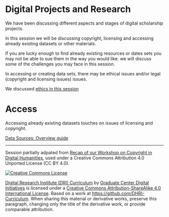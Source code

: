 
# Digital Projects and Research 

We have been discussing different aspects and stages of digital scholarship projects. 

In this session we will be discussing copyright, licensing and accessing already existing datasets or other materials. 

If you are lucky enough to find already existing resources or dates sets you may not be able to sue them in the way you would like. we will discuss some of the challenges you may face in this session. 

In accessing or creating data sets, there may be ethical issues and/or legal (copyright and licensing issues) issues.

We discussed [ethics in this session](https://github.com/SouthernMethodistUniversity/ethics)

# Access
Accessing already existing datasets touches on issues of licensing and copyright.

[Data Sources: Overview guide](https://guides.smu.edu/data) 



-----

Session partially adpated from  [Recap of our Workshop on Copyright in Digital Humanities](https://wp.nyu.edu/dss/2015/04/17/polonsky-copyright-workshop-2015/), used under a Creative Commons Attribution 4.0 Unported License (CC BY 4.0).

[![Creative Commons License](https://i.creativecommons.org/l/by-sa/4.0/88x31.png)](http://creativecommons.org/licenses/by-sa/4.0/)

[Digital Research Institute (DRI) Curriculum](http://purl.org/dc/terms/) by [Graduate Center Digital Initiatives](https://gcdi.commons.gc.cuny.edu/) is licensed under a [Creative Commons Attribution-ShareAlike 4.0 International License](http://creativecommons.org/licenses/by-sa/4.0/). Based on a work at <https://github.com/DHRI-Curriculum>. When sharing this material or derivative works, preserve this paragraph, changing only the title of the derivative work, or provide comparable attribution.
